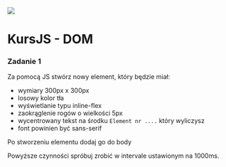 ![](../../../kursjs.png)

# KursJS - DOM

### Zadanie 1
Za pomocą JS stwórz nowy element, który będzie miał:

- wymiary 300px x 300px
- losowy kolor tła
- wyświetlanie typu inline-flex
- zaokrąglenie rogów o wielkości 5px
- wycentrowany tekst na środku `Element nr ....` który wyliczysz
- font powinien być sans-serif

Po stworzeniu elementu dodaj go do body

Powyższe czynności spróbuj zrobić w intervale ustawionym na 1000ms.

